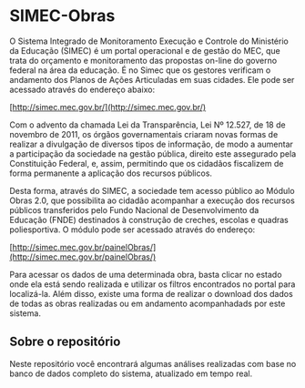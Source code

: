 # SIMEC-Obras

O Sistema Integrado de Monitoramento Execução e Controle do Ministério da Educação (SIMEC) é um portal operacional e de gestão do MEC, que trata do orçamento e monitoramento das propostas on-line do governo federal na área da educação. É no Simec que os gestores verificam o andamento dos Planos de Ações Articuladas em suas cidades. Ele pode ser acessado através do endereço abaixo:

[http://simec.mec.gov.br/](http://simec.mec.gov.br/)

Com o advento da chamada Lei da Transparência, Lei Nº 12.527, de 18 de novembro de 2011, os órgãos governamentais criaram novas formas de realizar a divulgação de diversos tipos de informação, de modo a aumentar a participação da sociedade na gestão pública, direito este assegurado pela Constituição Federal, e, assim, permitindo que os cidadãos fiscalizem de forma permanente a aplicação dos recursos públicos.

Desta forma, através do SIMEC, a sociedade tem acesso público ao Módulo Obras 2.0, que possibilita ao cidadão acompanhar a execução dos recursos públicos transferidos pelo Fundo Nacional de Desenvolvimento da Educação (FNDE) destinados à construção de creches, escolas e quadras poliesportiva. O módulo pode ser acessado através do endereço:

[http://simec.mec.gov.br/painelObras/](http://simec.mec.gov.br/painelObras/)

Para acessar os dados de uma determinada obra, basta clicar no estado onde ela está sendo realizada e utilizar os filtros encontrados no portal para localizá-la. Além disso, existe uma forma de realizar o download dos dados de todas as obras realizadas ou em andamento acompanhadads por este sistema.

## Sobre o repositório

Neste repositório você encontrará algumas análises realizadas com base no banco de dados completo do sistema, atualizado em tempo real.
